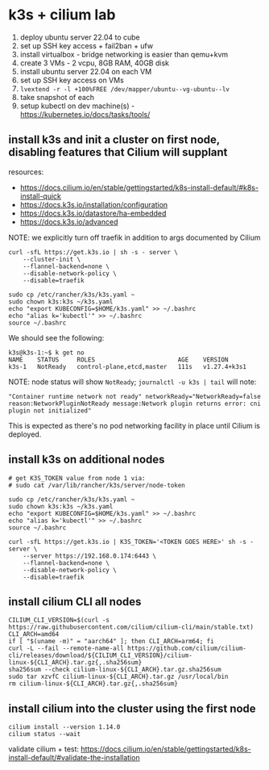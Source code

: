 # k3s + cilium lab

1. deploy ubuntu server 22.04 to cube
1. set up SSH key access + fail2ban + ufw
1. install virtualbox - bridge networking is easier than qemu+kvm
1. create 3 VMs - 2 vcpu, 8GB RAM, 40GB disk
1. install ubuntu server 22.04 on each VM
1. set up SSH key access on VMs
1. `lvextend -r -l +100%FREE /dev/mapper/ubuntu--vg-ubuntu--lv`
1. take snapshot of each
1. setup kubectl on dev machine(s) - https://kubernetes.io/docs/tasks/tools/

## install k3s and init a cluster on first node, disabling features that Cilium will supplant
resources:
- https://docs.cilium.io/en/stable/gettingstarted/k8s-install-default/#k8s-install-quick
- https://docs.k3s.io/installation/configuration
- https://docs.k3s.io/datastore/ha-embedded
- https://docs.k3s.io/advanced

NOTE: we explicitly turn off traefik in addition to args documented by Cilium
```
curl -sfL https://get.k3s.io | sh -s - server \
    --cluster-init \
    --flannel-backend=none \
    --disable-network-policy \
    --disable=traefik

sudo cp /etc/rancher/k3s/k3s.yaml ~
sudo chown k3s:k3s ~/k3s.yaml
echo "export KUBECONFIG=$HOME/k3s.yaml" >> ~/.bashrc
echo "alias k='kubectl'" >> ~/.bashrc
source ~/.bashrc
```

We should see the following:

```
k3s@k3s-1:~$ k get no
NAME    STATUS     ROLES                       AGE    VERSION
k3s-1   NotReady   control-plane,etcd,master   111s   v1.27.4+k3s1
```

NOTE: node status will show `NotReady`; `journalctl -u k3s | tail` will note:
```
"Container runtime network not ready" networkReady="NetworkReady=false reason:NetworkPluginNotReady message:Network plugin returns error: cni plugin not initialized"
```
This is expected as there's no pod networking facility in place until Cilium is deployed.

## install k3s on additional nodes
```
# get K3S_TOKEN value from node 1 via:
# sudo cat /var/lib/rancher/k3s/server/node-token

sudo cp /etc/rancher/k3s/k3s.yaml ~
sudo chown k3s:k3s ~/k3s.yaml
echo "export KUBECONFIG=$HOME/k3s.yaml" >> ~/.bashrc
echo "alias k='kubectl'" >> ~/.bashrc
source ~/.bashrc

curl -sfL https://get.k3s.io | K3S_TOKEN='<TOKEN GOES HERE>' sh -s - server \
    --server https://192.168.0.174:6443 \
    --flannel-backend=none \
    --disable-network-policy \
    --disable=traefik
```

## install cilium CLI all nodes
```
CILIUM_CLI_VERSION=$(curl -s https://raw.githubusercontent.com/cilium/cilium-cli/main/stable.txt)
CLI_ARCH=amd64
if [ "$(uname -m)" = "aarch64" ]; then CLI_ARCH=arm64; fi
curl -L --fail --remote-name-all https://github.com/cilium/cilium-cli/releases/download/${CILIUM_CLI_VERSION}/cilium-linux-${CLI_ARCH}.tar.gz{,.sha256sum}
sha256sum --check cilium-linux-${CLI_ARCH}.tar.gz.sha256sum
sudo tar xzvfC cilium-linux-${CLI_ARCH}.tar.gz /usr/local/bin
rm cilium-linux-${CLI_ARCH}.tar.gz{,.sha256sum}
```

## install cilium into the cluster using the first node
```
cilium install --version 1.14.0
cilium status --wait
```

validate cilium + test:
https://docs.cilium.io/en/stable/gettingstarted/k8s-install-default/#validate-the-installation

